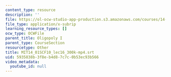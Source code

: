 ```yaml
---
content_type: resource
description: ''
file: https://ol-ocw-studio-app-production.s3.amazonaws.com/courses/14-01sc-principles-of-microeconomics-fall-2011/5935838b3f8eb4d87c7c0b53ec93b566_MIT14_01SCF10_lec16_300k-mp4.srt
file_type: application/x-subrip
learning_resource_types: []
ocw_type: OCWFile
parent_title: Oligopoly I
parent_type: CourseSection
resourcetype: Other
title: MIT14_01SCF10_lec16_300k-mp4.srt
uid: 5935838b-3f8e-b4d8-7c7c-0b53ec93b566
video_metadata:
  youtube_id: null
---
```

